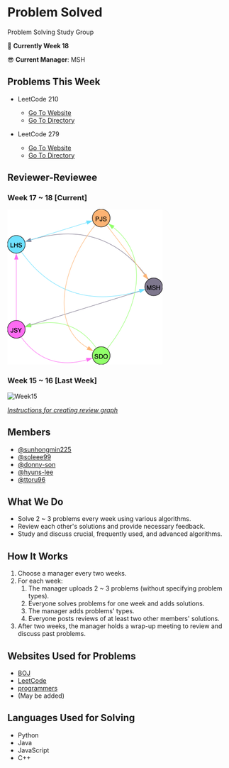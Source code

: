# Problem Solved
Problem Solving Study Group



📌 **Currently Week 18**


😎 **Current Manager**: MSH

## Problems This Week

  - LeetCode 210
    - [Go To Website](https://leetcode.com/problems/course-schedule-ii/)
    - [Go To Directory](./LeetCode/210_Course_Schedule_II/README.md)

  - LeetCode 279
    - [Go To Website](https://leetcode.com/problems/perfect-squares/)
    - [Go To Directory](./LeetCode/279_Perfect_Squares/README.md)


## Reviewer-Reviewee

### Week 17 ~ 18 [Current]

![Week17](./utils/graphs/week17.png)


### Week 15 ~ 16 [Last Week]

![Week15](./utils/graphs/Week15.png)

[*Instructions for creating review graph*](https://github.com/sunhongmin225/problem-solved/blob/main/utils/README.md)

## Members
* [@sunhongmin225](https://github.com/sunhongmin225)
* [@soleee99](https://github.com/soleee99)
* [@donny-son](https://github.com/donny-son)
* [@hyuns-lee](https://github.com/hyuns-lee)
* [@ttoru96](https://github.com/ttoru96)

## What We Do
* Solve 2 ~ 3 problems every week using various algorithms.
* Review each other's solutions and provide necessary feedback.
* Study and discuss crucial, frequently used, and advanced algorithms.

## How It Works
1. Choose a manager every two weeks.
1. For each week:
	1. The manager uploads 2 ~ 3 problems (without specifying problem types).
	1. Everyone solves problems for one week and adds solutions.
	1. The manager adds problems' types.
	1. Everyone posts reviews of at least two other members' solutions.
1. After two weeks, the manager holds a wrap-up meeting to review and discuss past problems.

## Websites Used for Problems
* [BOJ](https://www.acmicpc.net)
* [LeetCode](https://leetcode.com)
* [programmers](https://programmers.co.kr)
* (May be added)

## Languages Used for Solving
* Python
* Java
* JavaScript
* C++
